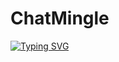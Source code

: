 # ChatMingle
[![Typing SVG](https://readme-typing-svg.demolab.com?font=Fira+Code&weight=700&size=30&duration=2000&pause=1000&random=false&width=435&lines=Oh%2C+Hello+There!%F0%9F%91%8B;Welcome!%E2%9D%A4%EF%B8%8F)](https://git.io/typing-svg)
